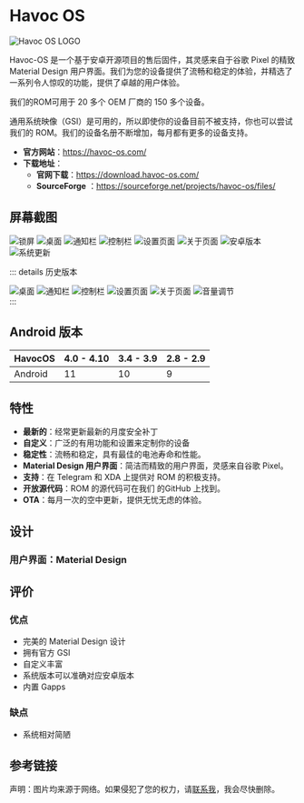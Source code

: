 # Havoc OS

<img class="banner-img" src="./images/logo/havocos.png" alt="Havoc OS LOGO"/>

Havoc-OS 是一个基于安卓开源项目的售后固件，其灵感来自于谷歌 Pixel 的精致 Material Design 用户界面。我们为您的设备提供了流畅和稳定的体验，并精选了一系列令人惊叹的功能，提供了卓越的用户体验。

我们的ROM可用于 20 多个 OEM 厂商的 150 多个设备。

通用系统映像（GSI）是可用的，所以即使你的设备目前不被支持，你也可以尝试我们的 ROM。我们的设备名册不断增加，每月都有更多的设备支持。

- **官方网站**：<https://havoc-os.com/>
- **下载地址**：
  - **官网下载**：<https://download.havoc-os.com/>
  - **SourceForge** <Badge type="tip" text="官方" /> ：<https://sourceforge.net/projects/havoc-os/files/>

## 屏幕截图

<div class="screenshotList">
<img src="./images/screenshots/havocos/Screenshot_1.png" alt="锁屏" title="锁屏" />
<img src="./images/screenshots/havocos/Screenshot_2.png" alt="桌面" title="桌面" />
<img src="./images/screenshots/havocos/Screenshot_3.png" alt="通知栏" title="通知栏" />
<img src="./images/screenshots/havocos/Screenshot_4.png" alt="控制栏" title="控制栏" />
<img src="./images/screenshots/havocos/Screenshot_6.png" alt="设置页面" title="设置页面" />
<img src="./images/screenshots/havocos/Screenshot_5.png" alt="关于页面" title="关于页面" />
<img src="./images/screenshots/havocos/Screenshot_7.png" alt="安卓版本" title="安卓版本" />
<img src="./images/screenshots/havocos/Screenshot_8.png" alt="系统更新" title="系统更新" />
</div>

::: details 历史版本
<div class="screenshotList">
<img src="https://a.fsdn.com/con/app/proj/havoc-os/screenshots/Screenshot_Ruthless_Launcher_20180803-133540.png/max/max/1" alt="桌面" title="桌面" loading="lazy" />
<img src="https://a.fsdn.com/con/app/proj/havoc-os/screenshots/Screenshot_Ruthless_Launcher_20180803-133603.png/max/max/1" alt="通知栏" title="通知栏" loading="lazy" />
<img src="https://a.fsdn.com/con/app/proj/havoc-os/screenshots/Screenshot_Ruthless_Launcher_20180803-133607.png/max/max/1" alt="控制栏" title="控制栏" loading="lazy" />
<img src="https://a.fsdn.com/con/app/proj/havoc-os/screenshots/Screenshot_Settings_20180803-133611.png/max/max/1" alt="设置页面" title="设置页面" loading="lazy" />
<img src="https://a.fsdn.com/con/app/proj/havoc-os/screenshots/Screenshot_Settings_20180803-012439.png/max/max/1" alt="关于页面" title="关于页面" loading="lazy" />
<img src="https://a.fsdn.com/con/app/proj/havoc-os/screenshots/Screenshot_Ruthless_Launcher_20180803-133626.png/max/max/1" alt="音量调节" title="音量调节" loading="lazy" />
</div>
:::

## Android 版本

| HavocOS | 4.0 - 4.10 | 3.4 - 3.9 | 2.8 - 2.9 |
| ------- | ---------- | --------- | --------- |
| Android | 11         | 10        | 9         |

## 特性

- **最新的**：经常更新最新的月度安全补丁
- **自定义**：广泛的有用功能和设置来定制你的设备
- **稳定性**：流畅和稳定，具有最佳的电池寿命和性能。
- **Material Design 用户界面**：简洁而精致的用户界面，灵感来自谷歌 Pixel。
- **支持**：在 Telegram 和 XDA 上提供对 ROM 的积极支持。
- **开放源代码**：ROM 的源代码可在我们 的GitHub 上找到。
- **OTA**：每月一次的空中更新，提供无忧无虑的体验。

## 设计

### 用户界面：Material Design <Badge type="tip" text="灵感来源" />

<!--@include: ./design/material_fragment.md -->

## 评价

<Score :scoreList="scoreList" />

### 优点

- 完美的 Material Design 设计
- 拥有官方 GSI
- 自定义丰富
- 系统版本可以准确对应安卓版本
- 内置 Gapps <Badge type="tip" text="可选" />

### 缺点

- 系统相对简陋

## 参考链接

声明：图片均来源于网络。如果侵犯了您的权力，请[联系我](mailto:jesse205@qq.com)，我会尽快删除。

<script setup>

// 在这里添加数据即可打分
const scoreList = [
    {
        name: "Jesse205",
        score: 5
    },
]

</script>
